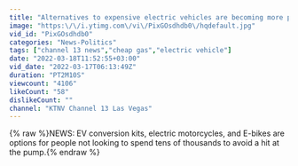 ```yaml
---
title: "Alternatives to expensive electric vehicles are becoming more popular as gas price skyrockets"
image: "https:\/\/i.ytimg.com\/vi\/PixGOsdhdb0\/hqdefault.jpg"
vid_id: "PixGOsdhdb0"
categories: "News-Politics"
tags: ["channel 13 news","cheap gas","electric vehicle"]
date: "2022-03-18T11:52:55+03:00"
vid_date: "2022-03-17T06:13:49Z"
duration: "PT2M10S"
viewcount: "4106"
likeCount: "58"
dislikeCount: ""
channel: "KTNV Channel 13 Las Vegas"
---
```

{% raw %}NEWS: EV conversion kits, electric motorcycles, and E-bikes are options for people not looking to spend tens of thousands to avoid a hit at the pump.{% endraw %}
